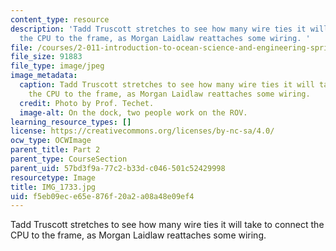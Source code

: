 ```yaml
---
content_type: resource
description: 'Tadd Truscott stretches to see how many wire ties it will take to connect
  the CPU to the frame, as Morgan Laidlaw reattaches some wiring. '
file: /courses/2-011-introduction-to-ocean-science-and-engineering-spring-2006/f5eb09ece65e876f20a2a08a48e09ef4_IMG_1733.jpg
file_size: 91883
file_type: image/jpeg
image_metadata:
  caption: Tadd Truscott stretches to see how many wire ties it will take to connect
    the CPU to the frame, as Morgan Laidlaw reattaches some wiring.
  credit: Photo by Prof. Techet.
  image-alt: On the dock, two people work on the ROV.
learning_resource_types: []
license: https://creativecommons.org/licenses/by-nc-sa/4.0/
ocw_type: OCWImage
parent_title: Part 2
parent_type: CourseSection
parent_uid: 57bd3f9a-77c2-b33d-c046-501c52429998
resourcetype: Image
title: IMG_1733.jpg
uid: f5eb09ec-e65e-876f-20a2-a08a48e09ef4
---
```

Tadd Truscott stretches to see how many wire ties it will take to connect the CPU to the frame, as Morgan Laidlaw reattaches some wiring. 